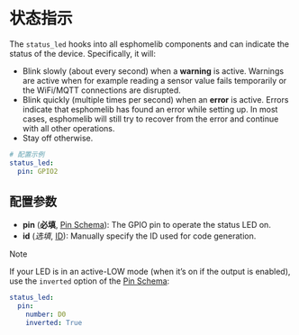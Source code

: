 # 状态指示



The `status_led` hooks into all esphomelib components and can indicate the status of the device. Specifically, it will:

- Blink slowly (about every second) when a **warning** is active. Warnings are active when for example reading a sensor value fails temporarily or the WiFi/MQTT connections are disrupted.
- Blink quickly (multiple times per second) when an **error** is active. Errors indicate that esphomelib has found an error while setting up. In most cases, esphomelib will still try to recover from the error and continue with all other operations.
- Stay off otherwise.

```yaml
# 配置示例
status_led:
  pin: GPIO2
```

## 配置参数

- **pin** (**必填**, [Pin Schema](https://esphomelib.com/esphomeyaml/guides/configuration-types.html#config-pin-schema)): The GPIO pin to operate the status LED on.
- **id** (*选填*, [ID](mqtt/guides/configuration-types#id)): Manually specify the ID used for code generation.

Note

If your LED is in an active-LOW mode (when it’s on if the output is enabled), use the `inverted` option of the [Pin Schema](https://esphomelib.com/esphomeyaml/guides/configuration-types.html#config-pin-schema):

```yaml
status_led:
  pin:
    number: D0
    inverted: True
```